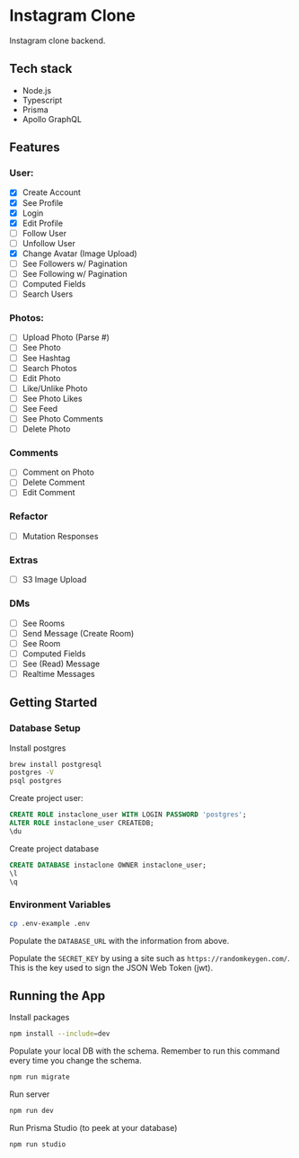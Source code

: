# Instagram Clone

Instagram clone backend.

## Tech stack

- Node.js
- Typescript
- Prisma
- Apollo GraphQL

## Features

### User:

- [x] Create Account
- [x] See Profile
- [x] Login
- [x] Edit Profile
- [ ] Follow User
- [ ] Unfollow User
- [x] Change Avatar (Image Upload)
- [ ] See Followers w/ Pagination
- [ ] See Following w/ Pagination
- [ ] Computed Fields
- [ ] Search Users

### Photos:

- [ ] Upload Photo (Parse #)
- [ ] See Photo
- [ ] See Hashtag
- [ ] Search Photos
- [ ] Edit Photo
- [ ] Like/Unlike Photo
- [ ] See Photo Likes
- [ ] See Feed
- [ ] See Photo Comments
- [ ] Delete Photo

### Comments

- [ ] Comment on Photo
- [ ] Delete Comment
- [ ] Edit Comment

### Refactor

- [ ] Mutation Responses

### Extras

- [ ] S3 Image Upload

### DMs

- [ ] See Rooms
- [ ] Send Message (Create Room)
- [ ] See Room
- [ ] Computed Fields
- [ ] See (Read) Message
- [ ] Realtime Messages

## Getting Started

### Database Setup

Install postgres

```bash
brew install postgresql
postgres -V
psql postgres
```

Create project user:

```sql
CREATE ROLE instaclone_user WITH LOGIN PASSWORD 'postgres';
ALTER ROLE instaclone_user CREATEDB;
\du
```

Create project database

```sql
CREATE DATABASE instaclone OWNER instaclone_user;
\l
\q
```

### Environment Variables

```bash
cp .env-example .env
```

Populate the `DATABASE_URL` with the information from above.

Populate the `SECRET_KEY` by using a site such as `https://randomkeygen.com/`. This is the key used to sign the JSON Web Token (jwt).

## Running the App

Install packages

```bash
npm install --include=dev
```

Populate your local DB with the schema. Remember to run this command every time you change the schema.

```bash
npm run migrate
```

Run server

```bash
npm run dev
```

Run Prisma Studio (to peek at your database)

```bash
npm run studio
```
